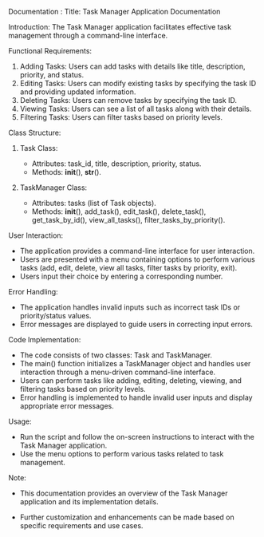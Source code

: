 Documentation :
Title: Task Manager Application Documentation

Introduction:
The Task Manager application facilitates effective task management through a command-line interface.

Functional Requirements:
1. Adding Tasks: Users can add tasks with details like title, description, priority, and status.
2. Editing Tasks: Users can modify existing tasks by specifying the task ID and providing updated information.
3. Deleting Tasks: Users can remove tasks by specifying the task ID.
4. Viewing Tasks: Users can see a list of all tasks along with their details.
5. Filtering Tasks: Users can filter tasks based on priority levels.

Class Structure:
1. Task Class:
   - Attributes: task_id, title, description, priority, status.
   - Methods: __init__(), __str__().

2. TaskManager Class:
   - Attributes: tasks (list of Task objects).
   - Methods: __init__(), add_task(), edit_task(), delete_task(),
              get_task_by_id(), view_all_tasks(), filter_tasks_by_priority().

User Interaction:
- The application provides a command-line interface for user interaction.
- Users are presented with a menu containing options to perform various tasks
  (add, edit, delete, view all tasks, filter tasks by priority, exit).
- Users input their choice by entering a corresponding number.

Error Handling:
- The application handles invalid inputs such as incorrect task IDs or priority/status values.
- Error messages are displayed to guide users in correcting input errors.

Code Implementation:
- The code consists of two classes: Task and TaskManager.
- The main() function initializes a TaskManager object and handles
  user interaction through a menu-driven command-line interface.
- Users can perform tasks like adding, editing, deleting, viewing, and filtering tasks based on priority levels.
- Error handling is implemented to handle invalid user inputs and display appropriate error messages.

Usage:
- Run the script and follow the on-screen instructions to interact with the Task Manager application.
- Use the menu options to perform various tasks related to task management.

Note:
- This documentation provides an overview of the Task Manager application and its implementation details.

- Further customization and enhancements can be made based on specific requirements and use cases.
